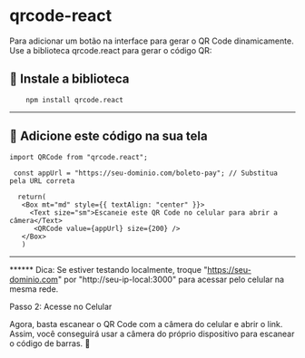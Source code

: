 # qrcode-react

Para adicionar um botão na interface para gerar o QR Code dinamicamente. Use a biblioteca qrcode.react para gerar o código QR:

📌 Instale a biblioteca
--------------------------------------------------------------------------------------------------------------------

        npm install qrcode.react

--------------------------------------------------------------------------------------------------------------------

📌 Adicione este código na sua tela
--------------------------------------------------------------------------------------------------------------------

    import QRCode from "qrcode.react";

     const appUrl = "https://seu-dominio.com/boleto-pay"; // Substitua pela URL correta
     
      return(
       <Box mt="md" style={{ textAlign: "center" }}>
         <Text size="sm">Escaneie este QR Code no celular para abrir a câmera</Text>
          <QRCode value={appUrl} size={200} />
       </Box>
       )
-------------------------------------------------------------------------------------------------------------------
       
****** Dica: Se estiver testando localmente, troque "https://seu-dominio.com" por "http://seu-ip-local:3000" para acessar pelo celular na mesma rede.

Passo 2: Acesse no Celular

Agora, basta escanear o QR Code com a câmera do celular e abrir o link. Assim, você conseguirá usar a câmera do próprio dispositivo para escanear o código de barras. 🚀
